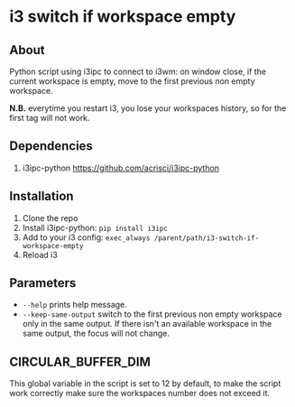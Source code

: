 # i3 switch if workspace empty
## About
Python script using i3ipc to connect to i3wm: on window close, if the current workspace is empty, move to the first previous non empty workspace.

**N.B.** everytime you restart i3, you lose your workspaces history, so for the first tag will not work.

## Dependencies
1. i3ipc-python <https://github.com/acrisci/i3ipc-python>

## Installation
1. Clone the repo
2. Install i3ipc-python: `pip install i3ipc`
3. Add to your i3 config: `exec_always /parent/path/i3-switch-if-workspace-empty`
4. Reload i3

## Parameters
* `--help` prints help message.
* `--keep-same-output` switch to the first previous non empty workspace only in the same output. If there isn't an available workspace in the same output, the focus will not change.

## CIRCULAR_BUFFER_DIM
This global variable in the script is set to 12 by default, to make the script work correctly make sure the workspaces number does not exceed it.

